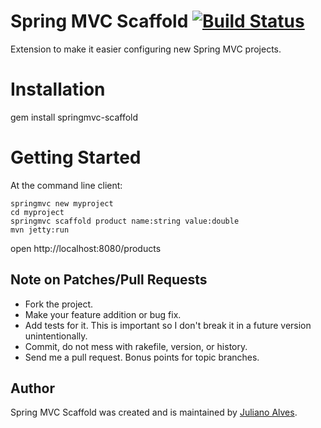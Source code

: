 # Spring MVC Scaffold [![Build Status](https://travis-ci.org/juliano/springmvc-scaffold.svg?branch=master)](https://travis-ci.org/juliano/springmvc-scaffold)

Extension to make it easier configuring new Spring MVC projects.

# Installation

gem install springmvc-scaffold

# Getting Started

At the command line client:
 
	springmvc new myproject
	cd myproject
	springmvc scaffold product name:string value:double
	mvn jetty:run
	
open http://localhost:8080/products

## Note on Patches/Pull Requests
 
* Fork the project.
* Make your feature addition or bug fix.
* Add tests for it. This is important so I don't break it in a
  future version unintentionally.
* Commit, do not mess with rakefile, version, or history.
* Send me a pull request. Bonus points for topic branches.

## Author

Spring MVC Scaffold was created and is maintained by [Juliano Alves](http://twitter.com/vonjuliano).
